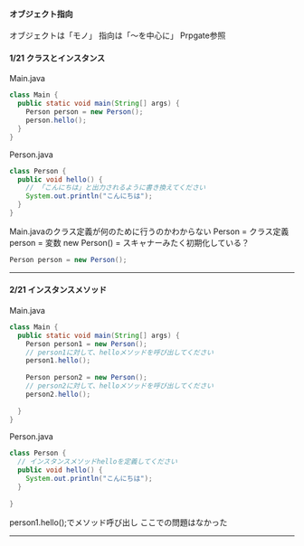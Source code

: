 #### オブジェクト指向
オブジェクトは「モノ」
指向は「〜を中心に」
Prpgate参照

#### 1/21 クラスとインスタンス
Main.java
```java
class Main {
  public static void main(String[] args) {
    Person person = new Person();
    person.hello();
  }
}

```

Person.java
```java
class Person {
  public void hello() {
    // 「こんにちは」と出力されるように書き換えてください
    System.out.println("こんにちは");
  }
}

```

Main.javaのクラス定義が何のために行うのかわからない
Person = クラス定義
person = 変数
new Person() = スキャナーみたく初期化している？
```java
Person person = new Person();
```

***
#### 2/21 インスタンスメソッド
Main.java
```java
class Main {
  public static void main(String[] args) {
    Person person1 = new Person();
    // person1に対して、helloメソッドを呼び出してください
    person1.hello();
    
    Person person2 = new Person();
    // person2に対して、helloメソッドを呼び出してください
    person2.hello();
    
  }
}

```

Person.java
```java
class Person {
  // インスタンスメソッドhelloを定義してください
  public void hello() {
    System.out.println("こんにちは");
  }
  
}
```

person1.hello();でメソッド呼び出し
ここでの問題はなかった
***
